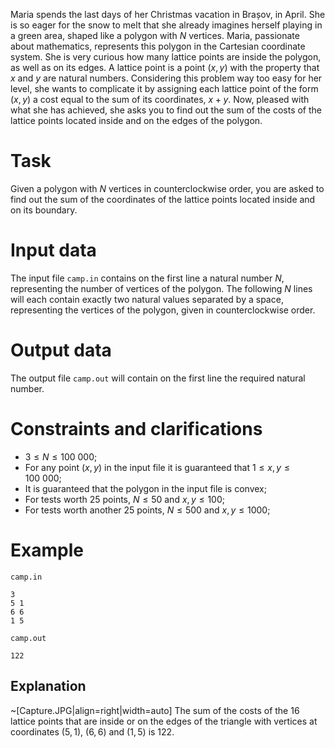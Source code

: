 Maria spends the last days of her Christmas vacation in Brașov, in April. She is so eager for the snow to melt that she already imagines herself playing in a green area, shaped like a polygon with $N$ vertices. Maria, passionate about mathematics, represents this polygon in the Cartesian coordinate system. She is very curious how many lattice points are inside the polygon, as well as on its edges. A lattice point is a point $(x,y)$ with the property that $x$ and $y$ are natural numbers. Considering this problem way too easy for her level, she wants to complicate it by assigning each lattice point of the form $(x,y)$ a cost equal to the sum of its coordinates, $x+y$. Now, pleased with what she has achieved, she asks you to find out the sum of the costs of the lattice points located inside and on the edges of the polygon.

# Task

Given a polygon with $N$ vertices in counterclockwise order, you are asked to find out the sum of the coordinates of the lattice points located inside and on its boundary.

# Input data

The input file `camp.in` contains on the first line a natural number $N$, representing the number of vertices of the polygon. The following $N$ lines will each contain exactly two natural values separated by a space, representing the vertices of the polygon, given in counterclockwise order.

# Output data

The output file `camp.out` will contain on the first line the required natural number.

# Constraints and clarifications

* $3 \leq N \leq 100\ 000$;
* For any point $(x,y)$ in the input file it is guaranteed that $1 \leq x, y \leq 100\ 000$;
* It is guaranteed that the polygon in the input file is convex;
* For tests worth $25$ points, $N \leq 50$ and $x,y \leq 100$;
* For tests worth another $25$ points, $N \leq 500$ and $x,y \leq 1000$;

# Example

`camp.in`
```
3
5 1
6 6
1 5
```

`camp.out`
```
122
```

## Explanation

~[Capture.JPG|align=right|width=auto]
The sum of the costs of the 16 lattice points that are inside or on the edges of the triangle with vertices at coordinates $(5,1)$, $(6,6)$ and $(1,5)$ is $122$.